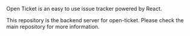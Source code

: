 Open Ticket is an easy to use issue tracker powered by React.

This repository is the backend server for open-ticket. Please check the main repository for more information.
